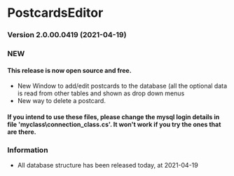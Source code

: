 # PostcardsEditor

### Version 2.0.00.0419 (2021-04-19)

### NEW
#### This release is now open source and free.
- New Window to add/edit postcards to the database (all the optional data is read from other tables and shown as drop down menus
- New way to delete a postcard.

#### If you intend to use these files, please change the mysql login details in file 'myclass\connection_class.cs'. It won't work if you try the ones that are there.



### Information
- All database structure has been released today, at 2021-04-19
